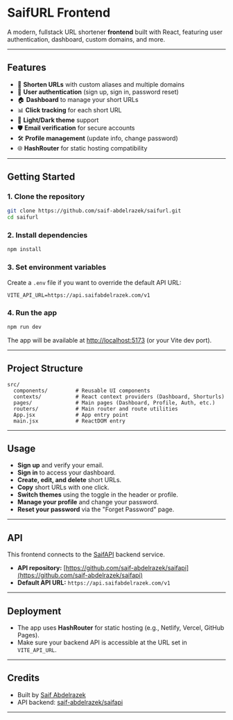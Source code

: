 # SaifURL Frontend

A modern, fullstack URL shortener **frontend** built with React, featuring user authentication, dashboard, custom domains, and more.

---

## Features

- 🔗 **Shorten URLs** with custom aliases and multiple domains
- 👤 **User authentication** (sign up, sign in, password reset)
- 🏠 **Dashboard** to manage your short URLs
- 📊 **Click tracking** for each short URL
- 🎨 **Light/Dark theme** support
- 🛡️ **Email verification** for secure accounts
- 🛠️ **Profile management** (update info, change password)
- 🌐 **HashRouter** for static hosting compatibility

---

## Getting Started

### 1. **Clone the repository**

```sh
git clone https://github.com/saif-abdelrazek/saifurl.git
cd saifurl
```

### 2. **Install dependencies**

```sh
npm install
```

### 3. **Set environment variables**

Create a `.env` file if you want to override the default API URL:

```
VITE_API_URL=https://api.saifabdelrazek.com/v1
```

### 4. **Run the app**

```sh
npm run dev
```

The app will be available at [http://localhost:5173](http://localhost:5173) (or your Vite dev port).

---

## Project Structure

```
src/
  components/         # Reusable UI components
  contexts/           # React context providers (Dashboard, Shorturls)
  pages/              # Main pages (Dashboard, Profile, Auth, etc.)
  routers/            # Main router and route utilities
  App.jsx             # App entry point
  main.jsx            # ReactDOM entry
```

---

## Usage

- **Sign up** and verify your email.
- **Sign in** to access your dashboard.
- **Create, edit, and delete** short URLs.
- **Copy** short URLs with one click.
- **Switch themes** using the toggle in the header or profile.
- **Manage your profile** and change your password.
- **Reset your password** via the "Forget Password" page.

---

## API

This frontend connects to the [SaifAPI](https://github.com/saif-abdelrazek/saifapi) backend service.

- **API repository:** [https://github.com/saif-abdelrazek/saifapi](https://github.com/saif-abdelrazek/saifapi)
- **Default API URL:** `https://api.saifabdelrazek.com/v1`

---

## Deployment

- The app uses **HashRouter** for static hosting (e.g., Netlify, Vercel, GitHub Pages).
- Make sure your backend API is accessible at the URL set in `VITE_API_URL`.

---

## Credits

- Built by [Saif Abdelrazek](https://saifabdelrazek.com)
- API backend: [saif-abdelrazek/saifapi](https://github.com/saif-abdelrazek/saifapi)

---
